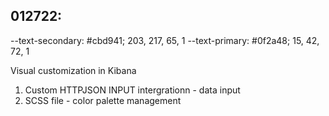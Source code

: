 ## 012722:

--text-secondary: #cbd941; 203, 217, 65, 1
--text-primary: #0f2a48; 15, 42, 72, 1

Visual customization in Kibana 
1. Custom HTTPJSON INPUT intergrationn - data input
2. SCSS file - color palette management
